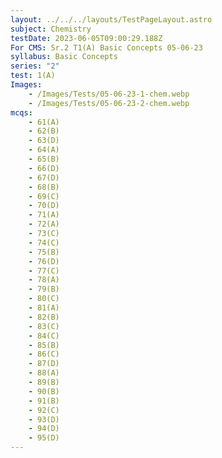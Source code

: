 ```yaml
---
layout: ../../../layouts/TestPageLayout.astro
subject: Chemistry
testDate: 2023-06-05T09:00:29.188Z
For CMS: Sr.2 T1(A) Basic Concepts 05-06-23
syllabus: Basic Concepts
series: "2"
test: 1(A)
Images:
    - /Images/Tests/05-06-23-1-chem.webp
    - /Images/Tests/05-06-23-2-chem.webp
mcqs:
    - 61(A)
    - 62(B)
    - 63(D)
    - 64(A)
    - 65(B)
    - 66(D)
    - 67(D)
    - 68(B)
    - 69(C)
    - 70(D)
    - 71(A)
    - 72(A)
    - 73(C)
    - 74(C)
    - 75(B)
    - 76(D)
    - 77(C)
    - 78(A)
    - 79(B)
    - 80(C)
    - 81(A)
    - 82(B)
    - 83(C)
    - 84(C)
    - 85(B)
    - 86(C)
    - 87(D)
    - 88(A)
    - 89(B)
    - 90(B)
    - 91(B)
    - 92(C)
    - 93(D)
    - 94(D)
    - 95(D)
---
```

